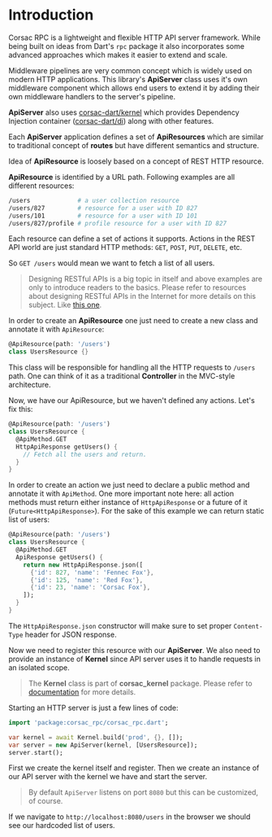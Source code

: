 # Introduction

Corsac RPC is a lightweight and flexible HTTP API server framework. While
being built on ideas from Dart's `rpc` package it also incorporates some
advanced approaches which makes it easier to extend and scale.

Middleware pipelines are very common concept which is widely used on modern
HTTP applications. This library's **ApiServer** class uses
it's own middleware component which allows end users to extend it
by adding their own middleware handlers to the server's pipeline.

**ApiServer** also uses [corsac-dart/kernel](https://github.com/corsac-dart/kernel) which provides Dependency
Injection container ([corsac-dart/di](https://github.com/corsac-dart/di)) along with other features.

Each **ApiServer** application defines a set of **ApiResources** which
are similar to traditional concept of **routes** but have different
semantics and structure.

Idea of **ApiResource** is loosely based on a concept of REST HTTP
resource.

**ApiResource** is identified by a URL path. Following examples are all
different resources:

```sh
/users             # a user collection resource
/users/827         # resource for a user with ID 827
/users/101         # resource for a user with ID 101
/users/827/profile # profile resource for a user with ID 827
```

Each resource can define a set of actions it supports. Actions in the
REST API world are just standard HTTP methods: `GET`, `POST`, `PUT`,
`DELETE`, etc.

So `GET /users` would mean we want to fetch a list of all users.

> Designing RESTful APIs is a big topic in itself and above examples
> are only to introduce readers to the basics.
> Please refer to resources about designing RESTful APIs in
> the Internet for more details on this subject. Like
> [this one](https://restful-api-design.readthedocs.org/en/latest/intro.html).

In order to create an **ApiResource** one just need to create a new
class and annotate it with `ApiResource`:

```dart
@ApiResource(path: '/users')
class UsersResource {}
```

This class will be responsible for handling all the HTTP requests to
`/users` path. One can think of it as a traditional **Controller** in
the MVC-style architecture.

Now, we have our ApiResource, but we haven't defined any actions. Let's
fix this:

```dart
@ApiResource(path: '/users')
class UsersResource {
  @ApiMethod.GET
  HttpApiResponse getUsers() {
    // Fetch all the users and return.
  }
}
```

In order to create an action we just need to declare a public method and
annotate it with `ApiMethod`. One more important note here: all action
methods must return either instance of `HttpApiResponse` or a future of it
(`Future<HttpApiResponse>`). For the sake of this example we can return
static list of users:

```dart
@ApiResource(path: '/users')
class UsersResource {
  @ApiMethod.GET
  ApiResponse getUsers() {
    return new HttpApiResponse.json([
      {'id': 827, 'name': 'Fennec Fox'},
      {'id': 125, 'name': 'Red Fox'},
      {'id': 23, 'name': 'Corsac Fox'},
    ]);
  }
}
```

The `HttpApiResponse.json` constructor will make sure to set proper
`Content-Type` header for JSON response.

Now we need to register this resource with our **ApiServer**. We also need to
provide an instance of **Kernel** since API server uses it to handle requests
in an isolated scope.

> The **Kernel** class is part of **corsac_kernel** package. Please
> refer to [documentation](https://github.com/corsac-dart/kernel) for
> more details.

Starting an HTTP server is just a few lines of code:

```dart
import 'package:corsac_rpc/corsac_rpc.dart';

var kernel = await Kernel.build('prod', {}, []);
var server = new ApiServer(kernel, [UsersResource]);
server.start();
```

First we create the kernel itself and register. Then we
create an instance of our API server with the kernel we have and
start the server.

> By default `ApiServer` listens on port `8080` but this can be
> customized, of course.

If we navigate to `http://localhost:8080/users` in the browser we
should see our hardcoded list of users.
